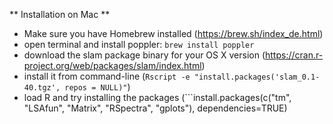 ** Installation on Mac **

- Make sure you have Homebrew installed (https://brew.sh/index_de.html)
- open terminal and install poppler: ```brew install poppler```
- download the slam package binary for your OS X version (https://cran.r-project.org/web/packages/slam/index.html)
- install it from command-line (```Rscript -e "install.packages('slam_0.1-40.tgz', repos = NULL)"```)
- load R and try installing the packages (```install.packages(c("tm", "LSAfun", "Matrix", "RSpectra", "gplots"), dependencies=TRUE)
```)x^
